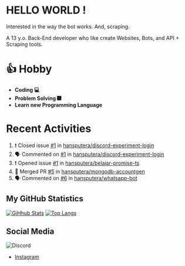 # HELLO WORLD !

Interested in the way the bot works. And, scraping.

A 13 y.o. Back-End developer who like create Websites, Bots, and API + Scraping tools.

# 👍 Hobby

- **Coding 💻**
- **Problem Solving 🎆**
- **Learn new Programming Language**

# Recent Activities

<!--START_SECTION:activity-->
1. ❗️ Closed issue [#1](https://github.com/hansputera/discord-experiment-login/issues/1) in [hansputera/discord-experiment-login](https://github.com/hansputera/discord-experiment-login)
2. 🗣 Commented on [#1](https://github.com/hansputera/discord-experiment-login/issues/1) in [hansputera/discord-experiment-login](https://github.com/hansputera/discord-experiment-login)
3. ❗️ Opened issue [#1](https://github.com/hansputera/belajar-promise-ts/issues/1) in [hansputera/belajar-promise-ts](https://github.com/hansputera/belajar-promise-ts)
4. 🎉 Merged PR [#5](https://github.com/hansputera/mongodb-accountgen/pull/5) in [hansputera/mongodb-accountgen](https://github.com/hansputera/mongodb-accountgen)
5. 🗣 Commented on [#6](https://github.com/hansputera/whatsapp-bot/issues/6) in [hansputera/whatsapp-bot](https://github.com/hansputera/whatsapp-bot)
<!--END_SECTION:activity-->

## My GitHub Statistics
[![GiHhub Stats](https://github-readme-stats.vercel.app/api?username=hansputera&show_icons=true&theme=dark)](https://github.com/hansputera)
[![Top Langs](https://github-readme-stats.vercel.app/api/top-langs/?username=hansputera&layout=compact&theme=dark)](https://github.com/hansputera)

## Social Media

![Discord](https://discord.c99.nl/widget/theme-3/642518159013969920.png)
- [Instagram](https://instagram.com/hanif.dwy.putra12)
